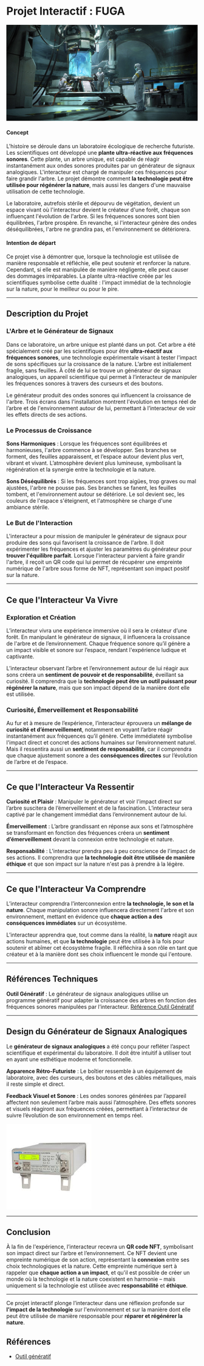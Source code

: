 # Projet Interactif : **FUGA**

![lab](../medias/sergey-grechanyuk-sci-fi-lab-concept-design-07-final-smaller.jpg)

#### **Concept**
L'histoire se déroule dans un laboratoire écologique de recherche futuriste. Les scientifiques ont développé une **plante ultra-réactive aux fréquences sonores**. Cette plante, un arbre unique, est capable de réagir instantanément aux ondes sonores produites par un générateur de signaux analogiques. L'interacteur est chargé de manipuler ces fréquences pour faire grandir l'arbre. Le projet démontre comment **la technologie peut être utilisée pour régénérer la nature**, mais aussi les dangers d'une mauvaise utilisation de cette technologie.

Le laboratoire, autrefois stérile et dépourvu de végétation, devient un espace vivant où l'interacteur devient le créateur d'une forêt, chaque son influençant l'évolution de l'arbre. Si les fréquences sonores sont bien équilibrées, l'arbre prospère. En revanche, si l'interacteur génère des ondes déséquilibrées, l'arbre ne grandira pas, et l'environnement se détériorera.

#### **Intention de départ**
Ce projet vise à démontrer que, lorsque la technologie est utilisée de manière responsable et réfléchie, elle peut soutenir et renforcer la nature. Cependant, si elle est manipulée de manière négligente, elle peut causer des dommages irréparables. La plante ultra-réactive créée par les scientifiques symbolise cette dualité : l'impact immédiat de la technologie sur la nature, pour le meilleur ou pour le pire.

---

## **Description du Projet**

### **L'Arbre et le Générateur de Signaux**
Dans ce laboratoire, un arbre unique est planté dans un pot. Cet arbre a été spécialement créé par les scientifiques pour être **ultra-réactif aux fréquences sonores**, une technologie expérimentale visant à tester l'impact de sons spécifiques sur la croissance de la nature. L’arbre est initialement fragile, sans feuilles. À côté de lui se trouve un générateur de signaux analogiques, un appareil scientifique qui permet à l’interacteur de manipuler les fréquences sonores à travers des curseurs et des boutons.

Le générateur produit des ondes sonores qui influencent la croissance de l'arbre. Trois écrans dans l'installation montrent l'évolution en temps réel de l’arbre et de l'environnement autour de lui, permettant à l’interacteur de voir les effets directs de ses actions.

### **Le Processus de Croissance**
 **Sons Harmoniques** : Lorsque les fréquences sont équilibrées et harmonieuses, l'arbre commence à se développer. Ses branches se forment, des feuilles apparaissent, et l’espace autour devient plus vert, vibrant et vivant. L’atmosphère devient plus lumineuse, symbolisant la régénération et la synergie entre la technologie et la nature.
  
 **Sons Déséquilibrés** : Si les fréquences sont trop aigües, trop graves ou mal ajustées, l'arbre ne pousse pas. Ses branches se fanent, les feuilles tombent, et l'environnement autour se détériore. Le sol devient sec, les couleurs de l'espace s'éteignent, et l'atmosphère se charge d'une ambiance stérile.

### **Le But de l'Interaction**
L'interacteur a pour mission de manipuler le générateur de signaux pour produire des sons qui favorisent la croissance de l'arbre. Il doit expérimenter les fréquences et ajuster les paramètres du générateur pour **trouver l'équilibre parfait**. Lorsque l'interacteur parvient à faire grandir l'arbre, il reçoit un QR code qui lui permet de récupérer une empreinte numérique de l'arbre sous forme de NFT, représentant son impact positif sur la nature.

---

## **Ce que l'Interacteur Va Vivre**

### **Exploration et Création**
L’interacteur vivra une expérience immersive où il sera le créateur d’une forêt. En manipulant le générateur de signaux, il influencera la croissance de l'arbre et de l’environnement. Chaque fréquence sonore qu’il génère a un impact visible et sonore sur l’espace, rendant l'expérience ludique et captivante.

L’interacteur observant l’arbre et l’environnement autour de lui réagir aux sons créera un **sentiment de pouvoir et de responsabilité**, éveillant sa curiosité. Il comprendra que la **technologie peut être un outil puissant pour régénérer la nature**, mais que son impact dépend de la manière dont elle est utilisée.

### **Curiosité, Émerveillement et Responsabilité**
Au fur et à mesure de l’expérience, l’interacteur éprouvera un **mélange de curiosité et d’émerveillement**, notamment en voyant l’arbre réagir instantanément aux fréquences qu’il génère. Cette immédiateté symbolise l'impact direct et concret des actions humaines sur l’environnement naturel. Mais il ressentira aussi un **sentiment de responsabilité**, car il comprendra que chaque ajustement sonore a des **conséquences directes** sur l’évolution de l’arbre et de l’espace.

---

## **Ce que l'Interacteur Va Ressentir**

 **Curiosité et Plaisir** : Manipuler le générateur et voir l'impact direct sur l’arbre suscitera de l’émerveillement et de la fascination. L’interacteur sera captivé par le changement immédiat dans l’environnement autour de lui.
  
 **Émerveillement** : L’arbre grandissant en réponse aux sons et l’atmosphère se transformant en fonction des fréquences créera un **sentiment d’émerveillement** devant la connexion entre technologie et nature.
  
 **Responsabilité** : L'interacteur prendra peu à peu conscience de l'impact de ses actions. Il comprendra que **la technologie doit être utilisée de manière éthique** et que son impact sur la nature n'est pas à prendre à la légère.

---

## **Ce que l'Interacteur Va Comprendre**

L’interacteur comprendra l’interconnexion entre **la technologie, le son et la nature**. Chaque manipulation sonore influencera directement l'arbre et son environnement, mettant en évidence que **chaque action a des conséquences immédiates** sur un écosystème. 

L’interacteur apprendra que, tout comme dans la réalité, la **nature** réagit aux actions humaines, et que **la technologie** peut être utilisée à la fois pour soutenir et abîmer cet écosystème fragile. Il réfléchira à son rôle en tant que créateur et à la manière dont ses choix influencent le monde qui l'entoure.

---

## **Références Techniques**

 **Outil Génératif** : Le générateur de signaux analogiques utilise un programme génératif pour adapter la croissance des arbres en fonction des fréquences sonores manipulées par l’interacteur. [Référence Outil Génératif](https://assetstore.unity.com/packages/tools/modeling/treegen-2023-procedural-tree-generator-244180)

---

## **Design du Générateur de Signaux Analogiques**

Le **générateur de signaux analogiques** a été conçu pour refléter l’aspect scientifique et expérimental du laboratoire. Il doit être intuitif à utiliser tout en ayant une esthétique moderne et fonctionnelle.

 **Apparence Rétro-Futuriste** : Le boîtier ressemble à un équipement de laboratoire, avec des curseurs, des boutons et des câbles métalliques, mais il reste simple et direct.
  
**Feedback Visuel et Sonore** : Les ondes sonores générées par l’appareil affectent non seulement l’arbre mais aussi l’atmosphère. Des effets sonores et visuels réagiront aux fréquences créées, permettant à l’interacteur de suivre l’évolution de son environnement en temps réel.

![generateur](../medias/images.jpeg)

---

## **Conclusion**

À la fin de l'expérience, l’interacteur recevra un **QR code NFT**, symbolisant son impact direct sur l’arbre et l’environnement. Ce NFT devient une empreinte numérique de son action, représentant la **connexion** entre ses choix technologiques et la nature. Cette empreinte numérique sert à rappeler que **chaque action a un impact**, et qu'il est possible de créer un monde où la technologie et la nature coexistent en harmonie – mais uniquement si la technologie est utilisée avec **responsabilité** et **éthique**.

---

Ce projet interactif plonge l’interacteur dans une réflexion profonde sur **l'impact de la technologie** sur l'environnement et sur la manière dont elle peut être utilisée de manière responsable pour **réparer et régénérer la nature**.





## Références

* [Outil génératif](https://assetstore.unity.com/packages/tools/modeling/treegen-2023-procedural-tree-generator-244180)
